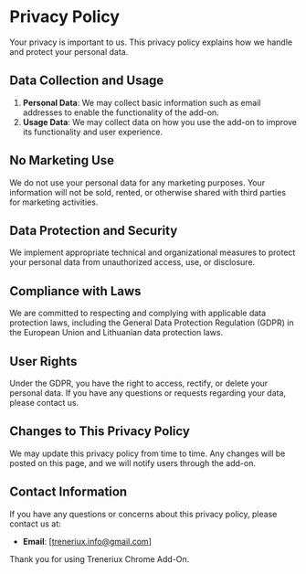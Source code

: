 # Privacy Policy

Your privacy is important to us. This privacy policy explains how we handle and protect your personal data.

## Data Collection and Usage

1. **Personal Data**: We may collect basic information such as email addresses to enable the functionality of the add-on.
2. **Usage Data**: We may collect data on how you use the add-on to improve its functionality and user experience.

## No Marketing Use

We do not use your personal data for any marketing purposes. Your information will not be sold, rented, or otherwise shared with third parties for marketing activities.

## Data Protection and Security

We implement appropriate technical and organizational measures to protect your personal data from unauthorized access, use, or disclosure.

## Compliance with Laws

We are committed to respecting and complying with applicable data protection laws, including the General Data Protection Regulation (GDPR) in the European Union and Lithuanian data protection laws.

## User Rights

Under the GDPR, you have the right to access, rectify, or delete your personal data. If you have any questions or requests regarding your data, please contact us.

## Changes to This Privacy Policy

We may update this privacy policy from time to time. Any changes will be posted on this page, and we will notify users through the add-on.

## Contact Information

If you have any questions or concerns about this privacy policy, please contact us at:

- **Email**: [treneriux.info@gmail.com]

Thank you for using Treneriux Chrome Add-On.
